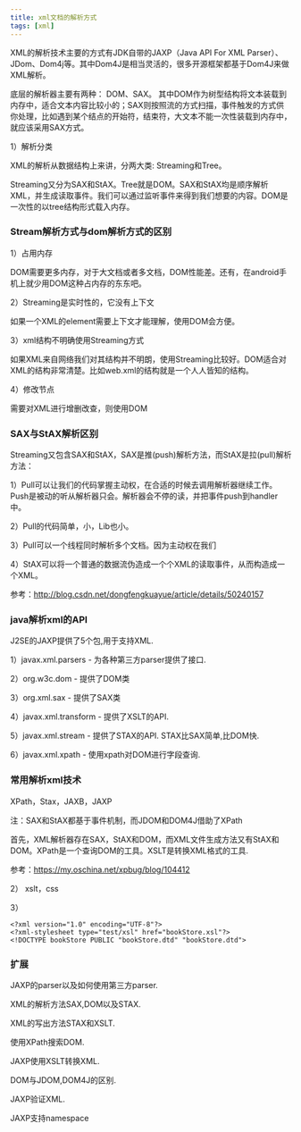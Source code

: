```yaml
---
title: xml文档的解析方式
tags: [xml]
---
```


XML的解析技术主要的方式有JDK自带的JAXP（Java API For XML Parser）、JDom、Dom4j等。其中Dom4J是相当灵活的，很多开源框架都基于Dom4J来做XML解析。

底层的解析器主要有两种： DOM、SAX。 其中DOM作为树型结构将文本装载到内存中，适合文本内容比较小的；SAX则按照流的方式扫描，事件触发的方式供你处理，比如遇到某个结点的开始符，结束符，大文本不能一次性装载到内存中，就应该采用SAX方式。

1）解析分类

XML的解析从数据结构上来讲，分两大类: Streaming和Tree。

Streaming又分为SAX和StAX。Tree就是DOM。SAX和StAX均是顺序解析XML，并生成读取事件。我们可以通过监听事件来得到我们想要的内容。DOM是一次性的以tree结构形式载入内存。

### Stream解析方式与dom解析方式的区别

1）占用内存

DOM需要更多内存，对于大文档或者多文档，DOM性能差。还有，在android手机上就少用DOM这种占内存的东东吧。

2）Streaming是实时性的，它没有上下文

如果一个XML的element需要上下文才能理解，使用DOM会方便。

3）xml结构不明确使用Streaming方式

如果XML来自网络我们对其结构并不明朗，使用Streaming比较好。DOM适合对XML的结构非常清楚。比如web.xml的结构就是一个人人皆知的结构。

4）修改节点

需要对XML进行增删改查，则使用DOM

### SAX与StAX解析区别

Streaming又包含SAX和StAX，SAX是推(push)解析方法，而StAX是拉(pull)解析方法：

1）Pull可以让我们的代码掌握主动权，在合适的时候去调用解析器继续工作。Push是被动的听从解析器只会。解析器会不停的读，并把事件push到handler中。

2）Pull的代码简单，小，Lib也小。

3）Pull可以一个线程同时解析多个文档。因为主动权在我们

4）StAX可以将一个普通的数据流伪造成一个个XML的读取事件，从而构造成一个XML。


参考：http://blog.csdn.net/dongfengkuayue/article/details/50240157

### java解析xml的API

J2SE的JAXP提供了5个包,用于支持XML. 

1）javax.xml.parsers - 为各种第三方parser提供了接口. 

2）org.w3c.dom - 提供了DOM类

3）org.xml.sax - 提供了SAX类

4）javax.xml.transform - 提供了XSLT的API.

5）javax.xml.stream - 提供了STAX的API. STAX比SAX简单,比DOM快.

6）javax.xml.xpath - 使用xpath对DOM进行字段查询.

### 常用解析xml技术

XPath，Stax，JAXB，JAXP

注：SAX和StAX都基于事件机制，而JDOM和DOM4J借助了XPath

首先，XML解析器存在SAX，StAX和DOM，而XML文件生成方法又有StAX和DOM。XPath是一个查询DOM的工具。XSLT是转换XML格式的工具.

参考：https://my.oschina.net/xpbug/blog/104412

2）
xslt，css

3）
```
<?xml version="1.0" encoding="UTF-8"?>
<?xml-stylesheet type="test/xsl" href="bookStore.xsl"?>
<!DOCTYPE bookStore PUBLIC "bookStore.dtd" "bookStore.dtd">
```

### 扩展

JAXP的parser以及如何使用第三方parser.

XML的解析方法SAX,DOM以及STAX.

XML的写出方法STAX和XSLT.

使用XPath搜索DOM.

JAXP使用XSLT转换XML.

DOM与JDOM,DOM4J的区别.

JAXP验证XML.

JAXP支持namespace
